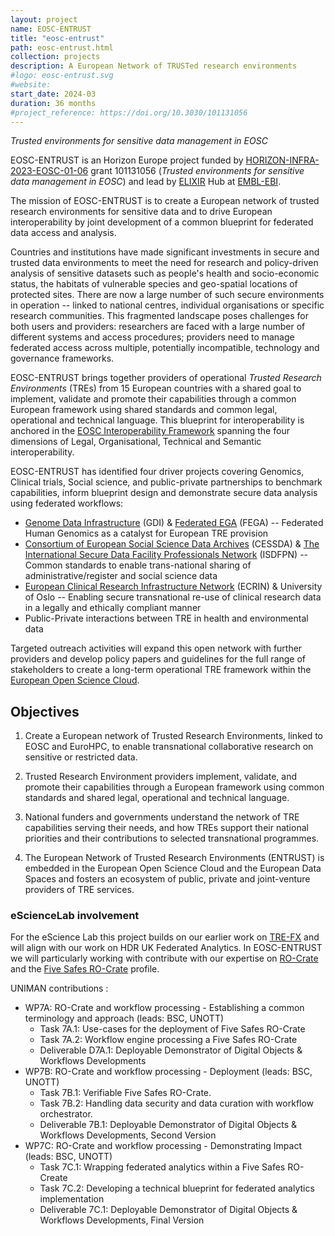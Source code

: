 ```yaml
---
layout: project
name: EOSC-ENTRUST
title: "eosc-entrust"
path: eosc-entrust.html
collection: projects
description: A European Network of TRUSTed research environments
#logo: eosc-entrust.svg
#website: 
start_date: 2024-03
duration: 36 months
#project_reference: https://doi.org/10.3030/101131056
---
```


_Trusted environments for sensitive data management in EOSC_

<!-- copied from proposal, rewrite: -->

EOSC-ENTRUST is an Horizon Europe project funded by [HORIZON-INFRA-2023-EOSC-01-06](https://ec.europa.eu/info/funding-tenders/opportunities/portal/screen/opportunities/topic-details/horizon-infra-2023-eosc-01-06) grant 101131056 (_Trusted environments for sensitive data management in EOSC_) and lead by [ELIXIR](https://elixir-europe.org/) Hub at [EMBL-EBI](https://www.ebi.ac.uk/).


The mission of EOSC-ENTRUST is to create a European network of trusted research environments for sensitive data and to drive European interoperability by joint development of a common blueprint for federated data access and analysis.

Countries and institutions have made significant investments in secure and trusted data environments to meet the need for research and policy-driven analysis of sensitive datasets such as people's health and socio-economic status, the habitats of vulnerable species and geo-spatial locations of protected sites. 
There are now a large number of such secure environments in operation -- linked to national centres, individual organisations or specific research communities. 
This fragmented landscape poses challenges for both users and providers: researchers are faced with a large number of different systems and access procedures; providers need to manage federated access across multiple, potentially incompatible, technology and governance frameworks.

EOSC-ENTRUST brings together providers of operational _Trusted Research Environments_ (TREs) from 15 European countries with a shared goal to implement, validate and promote their capabilities through a common European framework using shared standards and common legal, operational and technical language. 
This blueprint for interoperability is anchored in the [EOSC Interoperability Framework](https://doi.org/10.2777/620649) spanning the four dimensions of Legal, Organisational, Technical and Semantic interoperability. 

EOSC-ENTRUST has identified four driver projects covering Genomics, Clinical trials, Social science, and public-private partnerships to benchmark capabilities, inform blueprint design and demonstrate secure data analysis using federated workflows:

* [Genome Data Infrastructure](https://gdi.onemilliongenomes.eu/) (GDI) & [Federated EGA](https://web2.ega-archive.org/federated) (FEGA) -- Federated Human Genomics as a catalyst for European TRE provision
* [Consortium of European Social Science Data Archives](https://www.cessda.eu/) (CESSDA) & [The International Secure Data Facility Professionals Network](https://ukdataservice.ac.uk/about/research-and-development/international-secure-data-facility-professionals-network-isdfpn/) (ISDFPN) -- Common standards to enable trans-national sharing of administrative/register and social science
data
* [European Clinical Research Infrastructure Network](https://ecrin.org/) (ECRIN) & University of Oslo -- Enabling secure transnational re-use of clinical research data in a legally and ethically compliant
manner
* Public-Private interactions between TRE in health and environmental data

Targeted outreach activities will expand this open network with further providers and develop policy papers and guidelines for the full range of stakeholders to create a long-term operational TRE framework within the [European Open Science Cloud](https://eosc.eu/).


## Objectives

1. Create a European network of Trusted Research Environments, linked to EOSC and EuroHPC, to enable transnational collaborative research on sensitive or restricted data.

2. Trusted Research Environment providers implement, validate, and promote their capabilities through a European framework using common standards and shared legal, operational and technical language.

3. National funders and governments understand the network of TRE capabilities serving their needs, and how TREs support their national priorities and their contributions to selected transnational programmes.

4. The European Network of Trusted Research Environments (ENTRUST) is embedded in the European Open Science Cloud and the European Data Spaces and fosters an ecosystem of public, private and joint-venture providers of TRE services.


### eScienceLab involvement

For the eScience Lab this project builds on our earlier work on [TRE-FX](../tre-fx/) and will align with our work on HDR UK Federated Analytics. In EOSC-ENTRUST we will particularly working with contribute with our expertise on [RO-Crate](products/researchobject/) and the [Five Safes RO-Crate](https://w3id.org/5s-crate/) profile.

UNIMAN contributions :

* WP7A: RO-Crate and workflow processing - Establishing a common terminology and approach  (leads: BSC, UNOTT)
  - Task 7A.1: Use-cases for the deployment of Five Safes RO-Crate
  - Task 7A.2: Workflow engine processing a Five Safes RO-Crate
  - Deliverable D7A.1: Deployable Demonstrator of Digital Objects & Workflows Developments
* WP7B: RO-Crate and workflow processing - Deployment  (leads: BSC, UNOTT)
  - Task 7B.1: Verifiable Five Safes RO-Crate.
  - Task 7B.2: Handling data security and data curation with workflow orchestrator.
  - Deliverable 7B.1: Deployable Demonstrator of Digital Objects & Workflows Developments, Second Version
* WP7C: RO-Crate and workflow processing - Demonstrating Impact  (leads: BSC, UNOTT)
  - Task 7C.1: Wrapping federated analytics within a Five Safes RO-Create
  - Task 7C.2: Developing a technical blueprint for federated analytics implementation
  - Deliverable 7C.1: Deployable Demonstrator of Digital Objects & Workflows Developments, Final Version
